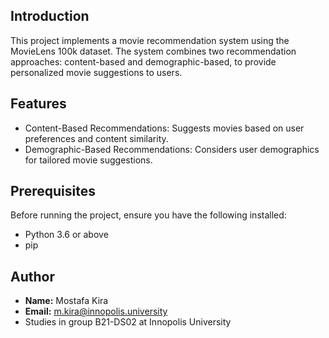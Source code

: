 ## Introduction

This project implements a movie recommendation system using the MovieLens 100k dataset. The system combines two recommendation approaches: content-based and demographic-based, to provide personalized movie suggestions to users.

## Features

- Content-Based Recommendations: Suggests movies based on user preferences and content similarity.
- Demographic-Based Recommendations: Considers user demographics for tailored movie suggestions.

## Prerequisites

Before running the project, ensure you have the following installed:
- Python 3.6 or above
- pip

## Author
* **Name:** Mostafa Kira
* **Email:** m.kira@innopolis.university
* Studies in group B21-DS02 at Innopolis University
